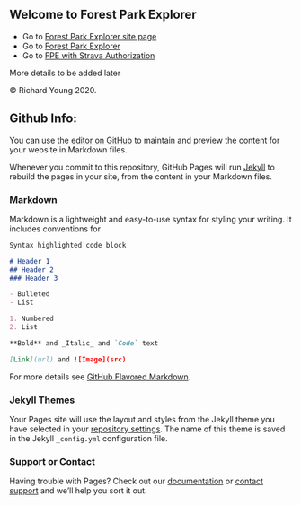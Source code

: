## Welcome to Forest Park Explorer

- Go to [Forest Park Explorer site page](https://richardjy.github.io/FPE)
- Go to [Forest Park Explorer](https://richardjy.github.io/FPE/test_map_leaf-TEST.html)
- Go to <a href="https://www.strava.com/oauth/authorize?client_id=31392&response_type=code&redirect_uri=https://richardjy.github.io/FPE/test_map_leaf-TEST.html&approval_prompt=auto&scope=read,activity:read,activity:read_all,activity:write">
  FPE with Strava Authorization
</a>

More details to be added later

© Richard Young 2020.

## Github Info:

You can use the [editor on GitHub](https://github.com/richardjy/FPE/edit/master/README.md) to maintain and preview the content for your website in Markdown files.

Whenever you commit to this repository, GitHub Pages will run [Jekyll](https://jekyllrb.com/) to rebuild the pages in your site, from the content in your Markdown files.

### Markdown

Markdown is a lightweight and easy-to-use syntax for styling your writing. It includes conventions for

```markdown
Syntax highlighted code block

# Header 1
## Header 2
### Header 3

- Bulleted
- List

1. Numbered
2. List

**Bold** and _Italic_ and `Code` text

[Link](url) and ![Image](src)
```

For more details see [GitHub Flavored Markdown](https://guides.github.com/features/mastering-markdown/).

### Jekyll Themes

Your Pages site will use the layout and styles from the Jekyll theme you have selected in your [repository settings](https://github.com/richardjy/FPE/settings). The name of this theme is saved in the Jekyll `_config.yml` configuration file.

### Support or Contact

Having trouble with Pages? Check out our [documentation](https://help.github.com/categories/github-pages-basics/) or [contact support](https://github.com/contact) and we’ll help you sort it out.
